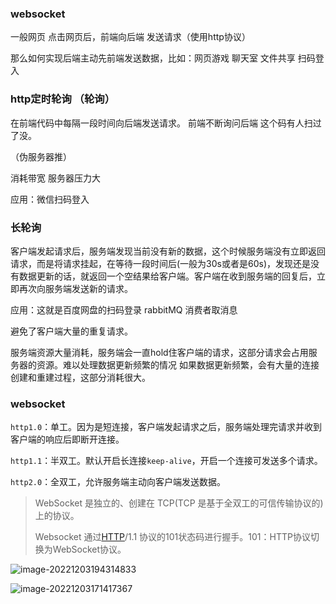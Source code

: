 ### websocket

一般网页 点击网页后，前端向后端 发送请求（使用http协议）

那么如何实现后端主动先前端发送数据，比如：网页游戏 聊天室 文件共享 扫码登入

### http定时轮询 （轮询）

在前端代码中每隔一段时间向后端发送请求。 前端不断询问后端 这个码有人扫过了没。

（伪服务器推）

消耗带宽 服务器压力大 

应用：微信扫码登入

### 长轮询

客户端发起请求后，服务端发现当前没有新的数据，这个时候服务端没有立即返回请求，而是将请求挂起，在等待一段时间后(一般为30s或者是60s)，发现还是没有数据更新的话，就返回一个空结果给客户端。客户端在收到服务端的回复后，立即再次向服务端发送新的请求。

应用：这就是百度网盘的扫码登录   rabbitMQ 消费者取消息 

避免了客户端大量的重复请求。

服务端资源大量消耗，服务端会一直hold住客户端的请求，这部分请求会占用服务器的资源。难以处理数据更新频繁的情况 如果数据更新频繁，会有大量的连接创建和重建过程，这部分消耗很大。                        

### websocket

`http1.0`：单工。因为是短连接，客户端发起请求之后，服务端处理完请求并收到客户端的响应后即断开连接。

`http1.1`：半双工。默认开启长连接`keep-alive`，开启一个连接可发送多个请求。

`http2.0`：全双工，允许服务端主动向客户端发送数据。

> WebSocket 是独立的、创建在 TCP(TCP 是基于全双工的可信传输协议的) 上的协议。
>
> Websocket 通过[HTTP](https://baike.baidu.com/item/HTTP?fromModule=lemma_inlink)/1.1 协议的101状态码进行握手。101：HTTP协议切换为WebSocket协议。

![image-20221203194314833](http://bijioss.donggei.top/image-20221203194314833.png)

![image-20221203171417367](http://bijioss.donggei.top/image-20221203171417367.png)

